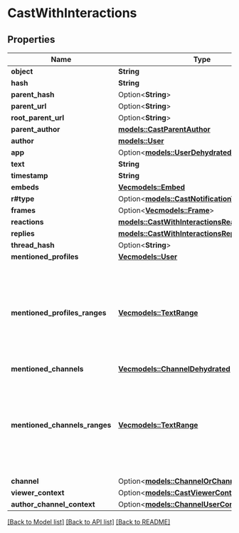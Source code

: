 # CastWithInteractions

## Properties

Name | Type | Description | Notes
------------ | ------------- | ------------- | -------------
**object** | **String** |  | 
**hash** | **String** |  | 
**parent_hash** | Option<**String**> |  | 
**parent_url** | Option<**String**> |  | 
**root_parent_url** | Option<**String**> |  | 
**parent_author** | [**models::CastParentAuthor**](Cast_parent_author.md) |  | 
**author** | [**models::User**](User.md) |  | 
**app** | Option<[**models::UserDehydrated**](UserDehydrated.md)> |  | [optional]
**text** | **String** |  | 
**timestamp** | **String** |  | 
**embeds** | [**Vec<models::Embed>**](Embed.md) |  | 
**r#type** | Option<[**models::CastNotificationType**](CastNotificationType.md)> |  | [optional]
**frames** | Option<[**Vec<models::Frame>**](Frame.md)> |  | [optional]
**reactions** | [**models::CastWithInteractionsReactions**](CastWithInteractionsReactions.md) |  | 
**replies** | [**models::CastWithInteractionsReplies**](CastWithInteractionsReplies.md) |  | 
**thread_hash** | Option<**String**> |  | 
**mentioned_profiles** | [**Vec<models::User>**](User.md) |  | 
**mentioned_profiles_ranges** | [**Vec<models::TextRange>**](TextRange.md) | Positions within the text (inclusive start, exclusive end) where each mention occurs. Each index within this list corresponds to the same-numbered index in the mentioned_profiles list.  | 
**mentioned_channels** | [**Vec<models::ChannelDehydrated>**](ChannelDehydrated.md) |  | 
**mentioned_channels_ranges** | [**Vec<models::TextRange>**](TextRange.md) | Positions within the text (inclusive start, exclusive end) where each mention occurs. Each index within this list corresponds to the same-numbered index in the mentioned_channels list.  | 
**channel** | Option<[**models::ChannelOrChannelDehydrated**](ChannelOrChannelDehydrated.md)> |  | 
**viewer_context** | Option<[**models::CastViewerContext**](CastViewerContext.md)> |  | [optional]
**author_channel_context** | Option<[**models::ChannelUserContext**](ChannelUserContext.md)> |  | [optional]

[[Back to Model list]](../README.md#documentation-for-models) [[Back to API list]](../README.md#documentation-for-api-endpoints) [[Back to README]](../README.md)


